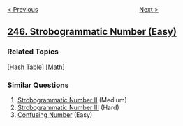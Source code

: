 <!--|This file generated by command(leetcode description); DO NOT EDIT.    |-->
<!--+----------------------------------------------------------------------+-->
<!--|@author    openset <openset.wang@gmail.com>                           |-->
<!--|@link      https://github.com/openset                                 |-->
<!--|@home      https://github.com/openset/leetcode                        |-->
<!--+----------------------------------------------------------------------+-->

[< Previous](https://github.com/openset/leetcode/tree/master/problems/shortest-word-distance-iii "Shortest Word Distance III")
　　　　　　　　　　　　　　　　
[Next >](https://github.com/openset/leetcode/tree/master/problems/strobogrammatic-number-ii "Strobogrammatic Number II")

## [246. Strobogrammatic Number (Easy)](https://leetcode.com/problems/strobogrammatic-number "中心对称数")



### Related Topics
  [[Hash Table](https://github.com/openset/leetcode/tree/master/tag/hash-table/README.md)]
  [[Math](https://github.com/openset/leetcode/tree/master/tag/math/README.md)]

### Similar Questions
  1. [Strobogrammatic Number II](https://github.com/openset/leetcode/tree/master/problems/strobogrammatic-number-ii) (Medium)
  1. [Strobogrammatic Number III](https://github.com/openset/leetcode/tree/master/problems/strobogrammatic-number-iii) (Hard)
  1. [Confusing Number](https://github.com/openset/leetcode/tree/master/problems/confusing-number) (Easy)
